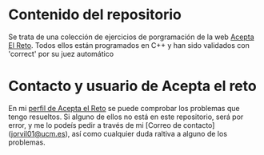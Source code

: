 # Contenido del repositorio
Se trata de una colección de ejercicios de porgramación de la web [Acepta El Reto](https://www.aceptaelreto.com/).
Todos ellos están programados en C++ y han sido validados con 'correct' por su juez automático

# Contacto y usuario de Acepta el reto
En mi [perfil de Acepta el Reto](https://www.aceptaelreto.com/user/profile.php?id=4260) se puede comprobar los problemas que tengo resueltos. Si alguno de ellos no está en este repositorio, será por error, y me lo podeís pedir a través de mi [Correo de contacto] (jorvil01@ucm.es), así como cualquier duda raltiva a alguno de los problemas.
